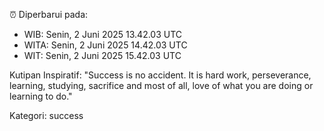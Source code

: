 ⏰ Diperbarui pada:
- WIB: Senin, 2 Juni 2025 13.42.03 UTC
- WITA: Senin, 2 Juni 2025 14.42.03 UTC
- WIT: Senin, 2 Juni 2025 15.42.03 UTC

Kutipan Inspiratif:
"Success is no accident. It is hard work, perseverance, learning, studying, sacrifice and most of all, love of what you are doing or learning to do."


Kategori: success

